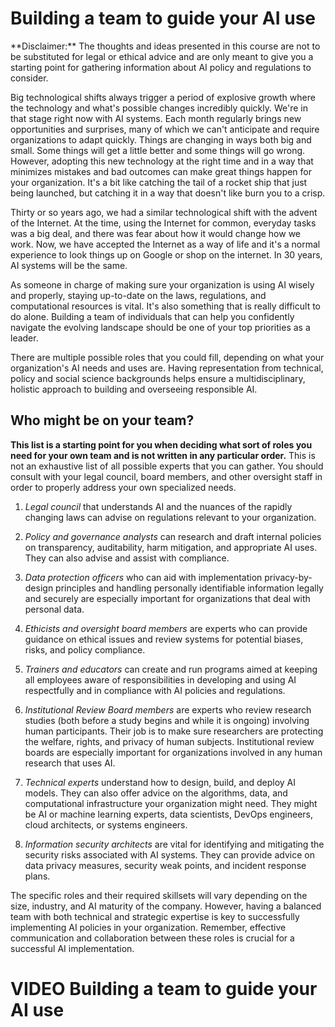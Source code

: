 
# Building a team to guide your AI use

<div class = disclaimer>
**Disclaimer:** The thoughts and ideas presented in this course are not to be substituted for legal or ethical advice and are only meant to give you a starting point for gathering information about AI policy and regulations to consider.
</div>

Big technological shifts always trigger a period of explosive growth where the technology and what's possible changes incredibly quickly. We're in that stage right now with AI systems. Each month regularly brings new opportunities and surprises, many of which we can't anticipate and require organizations to adapt quickly. Things are changing in ways both big and small. Some things will get a little better and some things will go wrong. However, adopting this new technology at the right time and in a way that minimizes mistakes and bad outcomes can make great things happen for your organization. It's a bit like catching the tail of a rocket ship that just being launched, but catching it in a way that doesn't like burn you to a crisp.

Thirty or so years ago, we had a similar technological shift with the advent of the Internet. At the time, using the Internet for common, everyday tasks was a big deal, and there was fear about how it would change how we work. Now, we have accepted the Internet as a way of life and it's a normal experience to look things up on Google or shop on the internet. In 30 years, AI systems will be the same.

As someone in charge of making sure your organization is using AI wisely and properly, staying up-to-date on the laws, regulations, and computational resources is vital. It's also something that is really difficult to do alone. Building a team of individuals that can help you confidently navigate the evolving landscape should be one of your top priorities as a leader.

There are multiple possible roles that you could fill, depending on what your organization's AI needs and uses are. Having representation from technical, policy and social science backgrounds helps ensure a multidisciplinary, holistic approach to building and overseeing responsible AI.

## Who might be on your team?

**This list is a starting point for you when deciding what sort of roles you need for your own team and is not written in any particular order.** This is not an exhaustive list of all possible experts that you can gather. You should consult with your legal council, board members, and other oversight staff in order to properly address your own specialized needs.

1. _Legal council_ that understands AI and the nuances of the rapidly changing laws can advise on regulations relevant to your organization. 

1. _Policy and governance analysts_ can research and draft internal policies on transparency, auditability, harm mitigation, and appropriate AI uses. They can also advise and assist with compliance.

1. _Data protection officers_ who can aid with implementation privacy-by-design principles and handling personally identifiable information legally and securely are especially important for organizations that deal with personal data.

1. _Ethicists and oversight board members_ are experts who can provide guidance on ethical issues and review systems for potential biases, risks, and policy compliance.

1. _Trainers and educators_ can create and run programs aimed at keeping all employees aware of responsibilities in developing and using AI respectfully and in compliance with AI policies and regulations.

1. _Institutional Review Board members_ are experts who review research studies (both before a study begins and while it is ongoing) involving human participants. Their job is to make sure researchers are protecting the welfare, rights, and privacy of human subjects. Institutional review boards are especially important for organizations involved in any human research that uses AI.

1. _Technical experts_ understand how to design, build, and deploy AI models. They can also offer advice on the algorithms, data, and computational infrastructure your organization might need.  They might be AI or machine learning experts, data scientists, DevOps engineers, cloud architects, or systems engineers.

1. _Information security architects_ are vital for identifying and mitigating the security risks associated with AI systems. They can provide advice on data privacy measures, security weak points, and incident response plans.

The specific roles and their required skillsets will vary depending on the size, industry, and AI maturity of the company. However, having a balanced team with both technical and strategic expertise is key to successfully implementing AI policies in your organization. Remember, effective communication and collaboration between these roles is crucial for a successful AI implementation.

# VIDEO Building a team to guide your AI use
